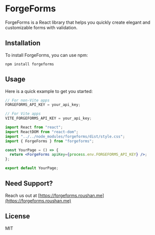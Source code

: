 # ForgeForms

ForgeForms is a React library that helps you quickly create elegant and customizable forms with validation.

## Installation

To install ForgeForms, you can use npm:

```
npm install forgeforms
```

## Usage

Here is a quick example to get you started:

```jsx
// For non-Vite apps
FORGEFORMS_API_KEY = your_api_key;

// For Vite apps
VITE_FORGEFORMS_API_KEY = your_api_key;
```

```jsx
import React from "react";
import ReactDOM from "react-dom";
import "../../node_modules/forgeforms/dist/style.css";
import { ForgeForms } from "forgeforms";

const YourPage = () => {
  return <ForgeForms apiKey={process.env.FORGEFORMS_API_KEY} />;
};

export default YourPage;
```

## Need Support?

Reach us out at [https://forgeforms.roushan.me](https://forgeforms.roushan.me)

## License

MIT
